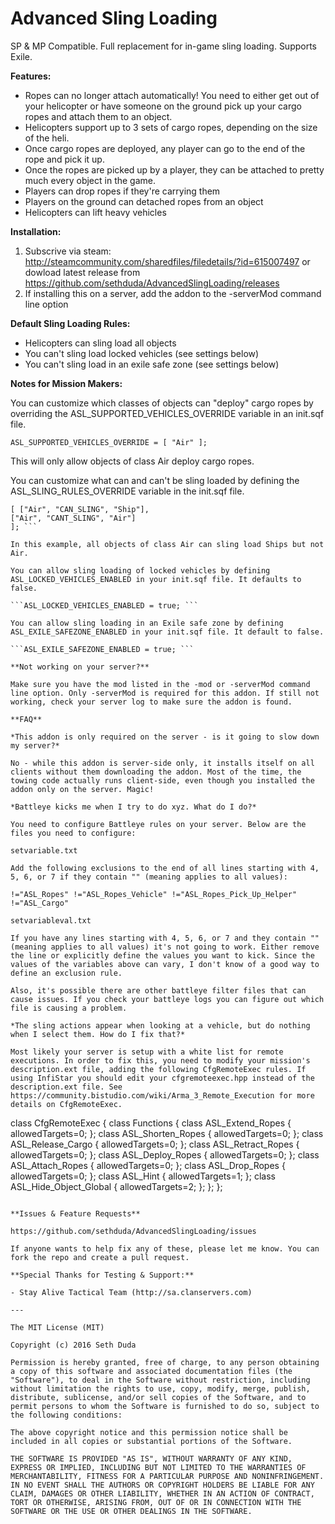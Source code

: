 # Advanced Sling Loading

SP & MP Compatible. Full replacement for in-game sling loading. Supports Exile.

**Features:**

 - Ropes can no longer attach automatically! You need to either get out of your helicopter or have someone on the ground pick up your cargo ropes and attach them to an object. 
 - Helicopters support up to 3 sets of cargo ropes, depending on the size of the heli.
 - Once cargo ropes are deployed, any player can go to the end of the rope and pick it up. 
 - Once the ropes are picked up by a player, they can be attached to pretty much every object in the game. 
 - Players can drop ropes if they're carrying them
 - Players on the ground can detached ropes from an object 
 - Helicopters can lift heavy vehicles 

**Installation:**

1. Subscrive via steam: http://steamcommunity.com/sharedfiles/filedetails/?id=615007497 or dowload latest release from https://github.com/sethduda/AdvancedSlingLoading/releases
2. If installing this on a server, add the addon to the -serverMod command line option

**Default Sling Loading Rules:**

- Helicopters can sling load all objects
- You can't sling load locked vehicles (see settings below) 
- You can't sling load in an exile safe zone (see settings below) 

**Notes for Mission Makers:**

You can customize which classes of objects can "deploy" cargo ropes by overriding the ASL_SUPPORTED_VEHICLES_OVERRIDE variable in an init.sqf file. 

```ASL_SUPPORTED_VEHICLES_OVERRIDE = [ "Air" ]; ```

This will only allow objects of class Air deploy cargo ropes.

You can customize what can and can't be sling loaded by defining the ASL_SLING_RULES_OVERRIDE variable in the init.sqf file. 

```ASL_SLING_RULES_OVERRIDE = 
[ ["Air", "CAN_SLING", "Ship"], 
["Air", "CANT_SLING", "Air"]
]; ```

In this example, all objects of class Air can sling load Ships but not Air. 

You can allow sling loading of locked vehicles by defining ASL_LOCKED_VEHICLES_ENABLED in your init.sqf file. It defaults to false. 

```ASL_LOCKED_VEHICLES_ENABLED = true; ```

You can allow sling loading in an Exile safe zone by defining ASL_EXILE_SAFEZONE_ENABLED in your init.sqf file. It default to false. 

```ASL_EXILE_SAFEZONE_ENABLED = true; ```

**Not working on your server?**

Make sure you have the mod listed in the -mod or -serverMod command line option. Only -serverMod is required for this addon. If still not working, check your server log to make sure the addon is found. 

**FAQ**

*This addon is only required on the server - is it going to slow down my server?*

No - while this addon is server-side only, it installs itself on all clients without them downloading the addon. Most of the time, the towing code actually runs client-side, even though you installed the addon only on the server. Magic! 

*Battleye kicks me when I try to do xyz. What do I do?*

You need to configure Battleye rules on your server. Below are the files you need to configure: 

setvariable.txt 

Add the following exclusions to the end of all lines starting with 4, 5, 6, or 7 if they contain "" (meaning applies to all values): 

!="ASL_Ropes" !="ASL_Ropes_Vehicle" !="ASL_Ropes_Pick_Up_Helper" !="ASL_Cargo"

setvariableval.txt 

If you have any lines starting with 4, 5, 6, or 7 and they contain "" (meaning applies to all values) it's not going to work. Either remove the line or explicitly define the values you want to kick. Since the values of the variables above can vary, I don't know of a good way to define an exclusion rule. 

Also, it's possible there are other battleye filter files that can cause issues. If you check your battleye logs you can figure out which file is causing a problem.

*The sling actions appear when looking at a vehicle, but do nothing when I select them. How do I fix that?*

Most likely your server is setup with a white list for remote executions. In order to fix this, you need to modify your mission's description.ext file, adding the following CfgRemoteExec rules. If using InfiStar you should edit your cfgremoteexec.hpp instead of the description.ext file. See https://community.bistudio.com/wiki/Arma_3_Remote_Execution for more details on CfgRemoteExec.

```
class CfgRemoteExec
{
	class Functions
	{
		class ASL_Extend_Ropes	{ allowedTargets=0; }; 
		class ASL_Shorten_Ropes	{ allowedTargets=0; }; 
		class ASL_Release_Cargo		{ allowedTargets=0; }; 
		class ASL_Retract_Ropes	{ allowedTargets=0; }; 
		class ASL_Deploy_Ropes	{ allowedTargets=0; }; 
		class ASL_Attach_Ropes		{ allowedTargets=0; }; 
		class ASL_Drop_Ropes		{ allowedTargets=0; }; 
		class ASL_Hint			{ allowedTargets=1; }; 
		class ASL_Hide_Object_Global	{ allowedTargets=2; }; 
	};
};
```

**Issues & Feature Requests**

https://github.com/sethduda/AdvancedSlingLoading/issues 

If anyone wants to help fix any of these, please let me know. You can fork the repo and create a pull request. 

**Special Thanks for Testing & Support:**

- Stay Alive Tactical Team (http://sa.clanservers.com) 

---

The MIT License (MIT)

Copyright (c) 2016 Seth Duda

Permission is hereby granted, free of charge, to any person obtaining a copy of this software and associated documentation files (the "Software"), to deal in the Software without restriction, including without limitation the rights to use, copy, modify, merge, publish, distribute, sublicense, and/or sell copies of the Software, and to permit persons to whom the Software is furnished to do so, subject to the following conditions:

The above copyright notice and this permission notice shall be included in all copies or substantial portions of the Software.

THE SOFTWARE IS PROVIDED "AS IS", WITHOUT WARRANTY OF ANY KIND, EXPRESS OR IMPLIED, INCLUDING BUT NOT LIMITED TO THE WARRANTIES OF MERCHANTABILITY, FITNESS FOR A PARTICULAR PURPOSE AND NONINFRINGEMENT. IN NO EVENT SHALL THE AUTHORS OR COPYRIGHT HOLDERS BE LIABLE FOR ANY CLAIM, DAMAGES OR OTHER LIABILITY, WHETHER IN AN ACTION OF CONTRACT, TORT OR OTHERWISE, ARISING FROM, OUT OF OR IN CONNECTION WITH THE SOFTWARE OR THE USE OR OTHER DEALINGS IN THE SOFTWARE.
